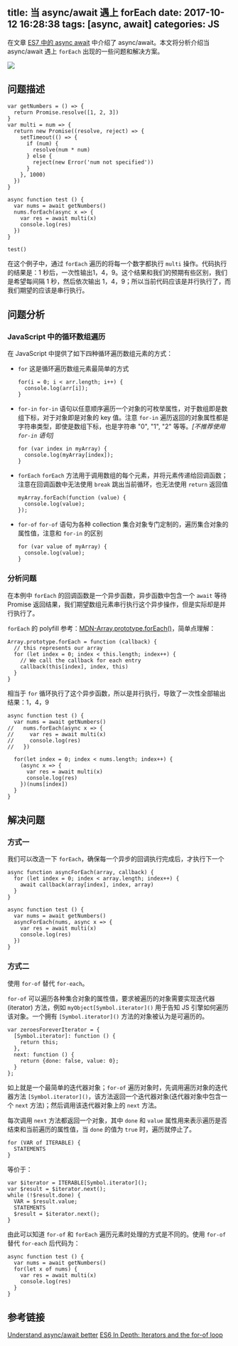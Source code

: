 title: 当 async/await 遇上 forEach
date: 2017-10-12 16:28:38
tags: [async, await]
categories: JS
---


在文章 [ES7 中的 async await](https://objcer.com/2017/10/11/Async-Await/) 中介绍了 async/await。本文将分析介绍当 async/await 遇上 `forEach` 出现的一些问题和解决方案。

![](http://7vikhl.com1.z0.glb.clouddn.com/1-pWGJIKats-zuumA3RQNEWQ.jpeg)

<!-- more -->

## 问题描述
```
var getNumbers = () => {
  return Promise.resolve([1, 2, 3])
}
var multi = num => {
  return new Promise((resolve, reject) => {
    setTimeout(() => {
      if (num) {
        resolve(num * num)
      } else {
        reject(new Error('num not specified'))
      }
    }, 1000)
  })
}

async function test () {
  var nums = await getNumbers()
  nums.forEach(async x => {
    var res = await multi(x)
    console.log(res)
  })
}

test()
```

在这个例子中，通过 `forEach` 遍历的将每一个数字都执行 `multi` 操作。代码执行的结果是：1 秒后，一次性输出1，4，9。这个结果和我们的预期有些区别，我们是希望每间隔 1 秒，然后依次输出 1，4，9；所以当前代码应该是并行执行了，而我们期望的应该是串行执行。

## 问题分析

### JavaScript 中的循环数组遍历
在 JavaScript 中提供了如下四种循环遍历数组元素的方式：
- `for`
  这是循环遍历数组元素最简单的方式
  ```
  for(i = 0; i < arr.length; i++) {
    console.log(arr[i]);
  }
  ```
- `for-in`
  `for-in` 语句以任意顺序遍历一个对象的可枚举属性，对于数组即是数组下标，对于对象即是对象的 key 值。注意 `for-in` 遍历返回的对象属性都是字符串类型，即使是数组下标，也是字符串 "0", "1", "2" 等等。*[不推荐使用 `for-in` 语句]*
  ```
  for (var index in myArray) {
    console.log(myArray[index]);
  }
  ```

- `forEach`
  `forEach` 方法用于调用数组的每个元素，并将元素传递给回调函数；注意在回调函数中无法使用 `break` 跳出当前循环，也无法使用 `return` 返回值
  ```
  myArray.forEach(function (value) {
    console.log(value);
  });
  ```

- `for-of`
  `for-of` 语句为各种 collection 集合对象专门定制的，遍历集合对象的属性值，注意和 `for-in` 的区别
  ```
  for (var value of myArray) {
    console.log(value);
  }
  ```

### 分析问题
在本例中 `forEach` 的回调函数是一个异步函数，异步函数中包含一个 `await` 等待 Promise 返回结果，我们期望数组元素串行执行这个异步操作，但是实际却是并行执行了。

`forEach` 的 polyfill 参考：[MDN-Array.prototype.forEach()](https://developer.mozilla.org/zh-CN/docs/Web/JavaScript/Reference/Global_Objects/Array/forEach)，简单点理解：

```
Array.prototype.forEach = function (callback) {
  // this represents our array
  for (let index = 0; index < this.length; index++) {
    // We call the callback for each entry
    callback(this[index], index, this)
  }
}
```

相当于 `for` 循环执行了这个异步函数，所以是并行执行，导致了一次性全部输出结果：1，4，9
```
async function test () {
  var nums = await getNumbers()
//   nums.forEach(async x => {
//     var res = await multi(x)
//     console.log(res)
//   })

  for(let index = 0; index < nums.length; index++) {
    (async x => {
      var res = await multi(x)
      console.log(res)
    })(nums[index])
  }
}
```

## 解决问题

### 方式一
我们可以改造一下 `forEach`，确保每一个异步的回调执行完成后，才执行下一个
```
async function asyncForEach(array, callback) {
  for (let index = 0; index < array.length; index++) {
    await callback(array[index], index, array)
  }
}

async function test () {
  var nums = await getNumbers()
  asyncForEach(nums, async x => {
    var res = await multi(x)
    console.log(res)
  })
}
```

### 方式二
使用 `for-of` 替代 `for-each`。

`for-of` 可以遍历各种集合对象的属性值，要求被遍历的对象需要实现迭代器 (iterator) 方法，例如 `myObject[Symbol.iterator]()` 用于告知 JS 引擎如何遍历该对象。一个拥有 `[Symbol.iterator]()` 方法的对象被认为是可遍历的。

```
var zeroesForeverIterator = {
  [Symbol.iterator]: function () {
    return this;
  },
  next: function () {
    return {done: false, value: 0};
  }
};
```

如上就是一个最简单的迭代器对象；`for-of` 遍历对象时，先调用遍历对象的迭代器方法 `[Symbol.iterator]()`，该方法返回一个迭代器对象(迭代器对象中包含一个 `next` 方法)；然后调用该迭代器对象上的 `next` 方法。

每次调用 `next` 方法都返回一个对象，其中 `done` 和 `value` 属性用来表示遍历是否结束和当前遍历的属性值，当 `done` 的值为 `true` 时，遍历就停止了。

```
for (VAR of ITERABLE) {
  STATEMENTS
}
```
等价于：
```
var $iterator = ITERABLE[Symbol.iterator]();
var $result = $iterator.next();
while (!$result.done) {
  VAR = $result.value;
  STATEMENTS
  $result = $iterator.next();
}
```

由此可以知道 `for-of` 和 `forEach` 遍历元素时处理的方式是不同的。使用 `for-of` 替代 `for-each` 后代码为：
```
async function test () {
  var nums = await getNumbers()
  for(let x of nums) {
    var res = await multi(x)
    console.log(res)
  }
}
```

## 参考链接
[Understand async/await better](https://codeburst.io/understand-async-await-better-7a03aeba60fe)
[ES6 In Depth: Iterators and the for-of loop](https://hacks.mozilla.org/2015/04/es6-in-depth-iterators-and-the-for-of-loop/)